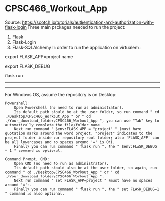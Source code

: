 # CPSC466_Workout_App

Source: https://scotch.io/tutorials/authentication-and-authorization-with-flask-login
Three main packages needed to run the project:
1. Flask
2. Flask-Login
3. Flask-SQLAlchemy
In order to run the application on virtualenv:

export FLASK_APP=project name

export FLASK_DEBUG

flask run

********************************************************************



********************************************************************

For Windows OS, assume the repository is on Desktop:

    Powershell:
        Open Powershell (no need to run as administrator).
        Its default path should be at the user folder, so run command " cd ./Desktop/CPSC466_Workout_App " or " cd ./Your_download_folder/CPSC466_Workout_App ", you can use "Tab" key to automatically complete the file/folder name.
        Next run command " $env:FLASK_APP = "project" " (must have quotation marks around the word project, "project" indicates to the project folder inside our repository root folder; also 'FLASK_APP' can be all lowercases and no spaces around '=' is OK).
        Finally you can run command " flask run ", the " $env:FLASK_DEBUG = 1 " command is optional.

    Command Prompt, CMD:
        Open CMD (no need to run as administrator).
        Its default path should also be at the user folder, so again, run command " cd ./Desktop/CPSC466_Workout_App " or " cd ./Your_download_folder/CPSC466_Workout_App ".
        Next run command " set FLASK_APP=project " (must have no spaces around '=').
        Finally you can run command " flask run ", the " set FLASK_DEBUG=1 " command is also optional.
